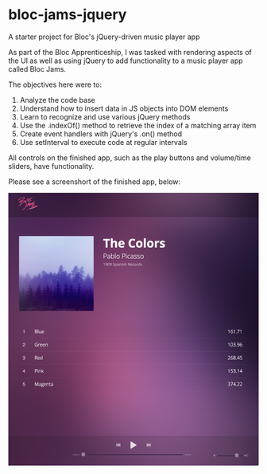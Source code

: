 # bloc-jams-jquery
A starter project for Bloc's jQuery-driven music player app

As part of the Bloc Apprenticeship, I was tasked with rendering aspects of the UI as well as using jQuery to add functionality to a music player app called Bloc Jams. 

The objectives here were to:
1. Analyze the code base
2. Understand how to insert data in JS objects into DOM elements
3. Learn to recognize and use various jQuery methods
4. Use the .indexOf() method to retrieve the index of a matching array item
5. Create event handlers with jQuery's .on() method
6. Use setInterval to execute code at regular intervals

All controls on the finished app, such as the play buttons and volume/time sliders, have functionality.

Please see a screenshort of the finished app, below:

![Bloc Jams](bloc_jqueryjams.png)

